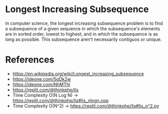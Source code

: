 # Longest Increasing Subsequence

  In computer science, the longest increasing subsequence problem is to find a subsequence of a given sequence
  in which the subsequence's elements are in sorted order, lowest to highest, and in which the subsequence is as long as possible.
  This subsequence aren't necessarily contiguos or unique.

# References

  * https://en.wikipedia.org/wiki/Longest_increasing_subsequence
  * https://ideone.com/5qDk2w
  * https://ideone.com/NhMThI
  * https://replit.com/@thinkphp/lis
  * Time Complexity O(N Log N) -> https://replit.com/@thinkphp/lis#lis_nlogn.cpp 
  * Time Complexity O(N^2) -> https://replit.com/@thinkphp/lis#lis_n^2.py
